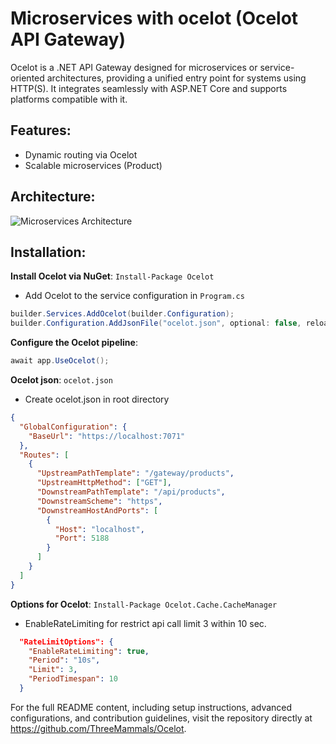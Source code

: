 # Microservices with ocelot (Ocelot API Gateway)

Ocelot is a .NET API Gateway designed for microservices or service-oriented architectures, providing a unified entry point for systems using HTTP(S). It integrates seamlessly with ASP.NET Core and supports platforms compatible with it.

## Features:
- Dynamic routing via Ocelot 
- Scalable microservices (Product)


## Architecture:
![Microservices Architecture](https://github.com/user-attachments/assets/4763b5a7-4119-46d9-961e-1af5390ed716)

## Installation:

**Install Ocelot via NuGet**: `Install-Package Ocelot` </br>
- Add Ocelot to the service configuration in `Program.cs`

```csharp
builder.Services.AddOcelot(builder.Configuration);
builder.Configuration.AddJsonFile("ocelot.json", optional: false, reloadOnChange: true);
```

**Configure the Ocelot pipeline**:

```csharp
await app.UseOcelot();
```

**Ocelot json**: `ocelot.json`</br>
- Create ocelot.json in root directory

```json
{
  "GlobalConfiguration": {
    "BaseUrl": "https://localhost:7071"
  },
  "Routes": [
    {
      "UpstreamPathTemplate": "/gateway/products",
      "UpstreamHttpMethod": ["GET"],
      "DownstreamPathTemplate": "/api/products",
      "DownstreamScheme": "https",
      "DownstreamHostAndPorts": [
        {
          "Host": "localhost",
          "Port": 5188
        }
      ]
    }
  ]
}
```

**Options for Ocelot**: `Install-Package Ocelot.Cache.CacheManager`

- EnableRateLimiting for restrict api call limit 3 within 10 sec.

```json
  "RateLimitOptions": {
    "EnableRateLimiting": true,
    "Period": "10s",
    "Limit": 3,
    "PeriodTimespan": 10
  }
```

For the full README content, including setup instructions, advanced configurations, and contribution guidelines, visit the repository directly at https://github.com/ThreeMammals/Ocelot.
